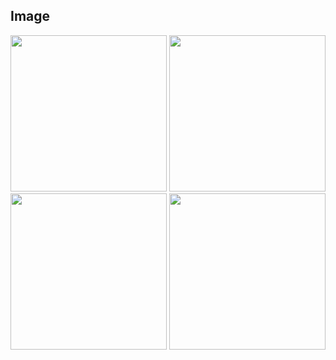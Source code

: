 

## Image
<img src="https://github.com/user-attachments/assets/c93933f7-3c15-4cfa-afb7-eecd61fc4952" width="250" height="auto">
<img src="https://github.com/user-attachments/assets/c34346c6-59fb-499f-b648-8c1306e458bd" width="250" height="auto">
<img src="https://github.com/user-attachments/assets/78beef9d-28cf-41b4-a595-41d1556fb0ba" width="250" height="auto">
<img src="" width="250" height="auto">



